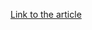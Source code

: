 [Link to the article](https://blogs.microsoft.com/on-the-issues/2021/05/27/nobelium-cyberattack-nativezone-solarwinds/)
